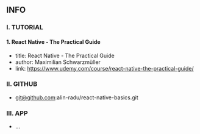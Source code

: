 ## INFO

### I. TUTORIAL

#### 1. React Native - The Practical Guide

- title: React Native - The Practical Guide
- author: Maximilian Schwarzmüller
- link: https://www.udemy.com/course/react-native-the-practical-guide/

### II. GITHUB

- git@github.com:alin-radu/react-native-basics.git

### III. APP

- ...

